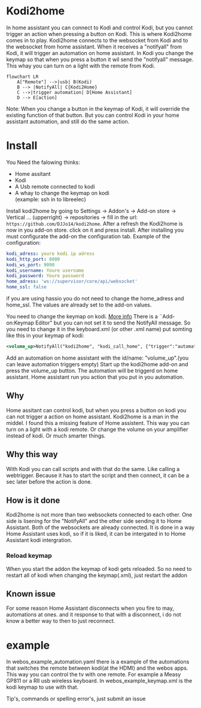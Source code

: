 Kodi2home
=========
In home assistant you can connect to Kodi and control Kodi, but you cannot trigger an action when pressing a button on Kodi. This is where Kodi2home comes in to play. Kodi2home connects to the websocket from Kodi and to the websocket from home assistant. When it receives a "notifyall" from Kodi, it will trigger an automation on home assistant. In Kodi you change the keymap so that when you press a button it wil send the "notifyall" message. This whay you can turn on a light with the remote from Kodi. 
```mermaid
flowchart LR
    A["Remote"] -->|usb| B(Kodi)
    B --> |NotifyAll| C{Kodi2Home}
    C -->|trigger automation| D[Home Assistant]
    D --> E[action]
```
Note: When you change a button in the keymap of Kodi, it will override the existing function of that button. But you can control Kodi in your home assistant automation, and still do the same action. 

# Install

You Need the falowing thinks:
 - Home assitant
 - Kodi
 - A Usb remote connected to kodi
 - A whay to change the keymap on kodi <BR>
   (example: ssh in to libreelec)
   
Install kodi2home by going to Settings -> Addon's -> Add-on store -> Vertical ... (upperright) -> repositories -> fill in the url: `https://github.com/DJJo14/kodi2home`.
After a refresh the Kodi2home is now in you add-on store. click on it and press install. After installing you must configurate the add-on the configuration tab.
Example of the configuration:
```yaml
kodi_adress: youre kodi ip adress
kodi_http_port: 8080
kodi_ws_port: 9090
kodi_username: Youre username
kodi_password: Youre password
home_adress: 'ws://supervisor/core/api/websocket'
home_ssl: false
```

if you are using hassio you do not need to change the home_adress and home_ssl. The values are already set to the add-on values.

You need to change the keymap on kodi. [More info](https://kodi.wiki/view/HOW-TO:Modify_keymaps) There is a ¨Add-on:Keymap Editor" but you can not set it to send the NotifyAll message. So you need to change it in the keyboard.xml (or other .xml name)
put somting like this in your keymap of kodi:
```xml
<volume_up>NotifyAll("kodi2home", "kodi_call_home", {"trigger":"automation.volume_up"})</volume_up>
```
Add an automation on home assistant with the id/name: "volume_up".(you can leave automation triggers empty) Start up the kodi2home add-on and press the volume_up button. The automation will be triggerd on home assistant. Home assistant run you action that you put in you automation.

## Why
Home assitant can control kodi, but when you press a button on kodi you can not trigger a action on home assistant. Kodi2home is a man in the middel. I found this a missing feature of Home assistent. This way you can turn on a light with a kodi remote. Or change the volume on your amplifier instead of kodi. Or much smarter things.

## Why this way
With Kodi you can call scripts and with that do the same. Like calling a webtrigger. Because it has to start the script and then connect, it can be a sec later before the action is done.

## How is it done
Kodi2home is not more than two websockets connected to each other. One side is lisening for the "NotifyAll" and the other side sending it to Home Assistant. Both of the websockets are already connected.
It is done in a way Home Assistant uses kodi, so if it is liked, it can be intergated in to Home Assistant kodi intergration.

### Reload keymap
When you start the addon the keymap of kodi gets reloaded. So no need to restart all of kodi when changing the keymap(.xml), just restart the addon

## Known issue
For some reason Home Assistant disconnects when you fire to may, automations at ones. and it response to that with a disconnect, i do not know a better way to then to just reconnect. 

# example
In webos_example_automation.yaml there is a example of the automations that switches the remote between kodi(at the HDMI) and the webos apps. This way you can control the tv with one remote. For example a Measy GP811 or a RII usb wireless keyboard. In webos_example_keymap.xml is the kodi keymap to use with that.

Tip's, commands or spelling error's, just submit an issue
